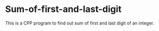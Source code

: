 # Sum-of-first-and-last-digit
This is a CPP program to find out sum of first and last digit of an integer.
